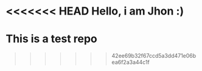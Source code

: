<<<<<<< HEAD
Hello, i am Jhon :)
=======
# This is a test repo
>>>>>>> 42ee69b32f67ccd5a3dd471e06bea6f2a3a44c1f
